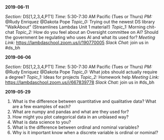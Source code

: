 

**2019-06-11**  

*Section:* DS[1,2,3,4,PT1]
*Time:* 5:30-7:30 AM Pacific (Tues or Thurs)
*PM:* @Rudy Enriquez @Dakota Pope
*Topic_0:* Trying out the newest DS library "WalkAbout" (Streamlines Lambdas Unit 1 material!)
*Topic_1:* Morning chit-chat
*Topic_2:* How do you feel about an Oversight committee on AI? Should the government be regulating who uses AI and what its used for?
*Meeting Link:* https://lambdaschool.zoom.us/j/190770005
*Slack Chat:* join us in #ds_bh

**2019-06-06**  

*Section:* DS[1,2,3,4,PT1]
*Time:* 5:30-7:30 AM Pacific (Tues or Thurs)
*PM:* @Rudy Enriquez @Dakota Pope
*Topic_0:* What jobs should actually require a degree?
*Topic_1:* Ideas for projects
*Topic_2:* Homework help
*Meeting Link:* https://lambdaschool.zoom.us/j/667839778
*Slack Chat:* join us in #ds_bh

**2019-05-29**

1. What is the difference between quantitative and qualitative data? What are a few examples of each?  
2. What are numpy and pandas and what are they used for?  
3. How might you plot categorical data in an unbiased way?   
4. What is data science to you?  
5. What is the difference between ordinal and nominal variables?  
6. Why is it important know when a discrete variable is ordinal or nominal?  
